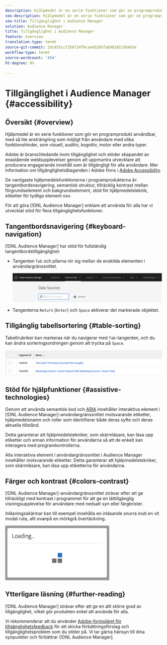 ```yaml
---
description: Hjälpmedel är en serie funktioner som gör en programprodukt användbar, med så lite ansträngning som möjligt från användare med olika funktionshinder, som visuell, auditiv, kognitiv, motor eller andra typer.
seo-description: Hjälpmedel är en serie funktioner som gör en programprodukt användbar, med så lite ansträngning som möjligt från användare med olika funktionshinder, som visuell, auditiv, kognitiv, motor eller andra typer.
seo-title: Tillgänglighet i Audience Manager
solution: Audience Manager
title: Tillgänglighet i Audience Manager
feature: overview
translation-type: tm+mt
source-git-commit: 2dc015ccf358724f0caa45265fab962821569d1e
workflow-type: tm+mt
source-wordcount: '454'
ht-degree: 0%

---
```



# Tillgänglighet i Audience Manager {#accessibility}

## Översikt {#overview}

Hjälpmedel är en serie funktioner som gör en programprodukt användbar, med så lite ansträngning som möjligt från användare med olika funktionshinder, som visuell, auditiv, kognitiv, motor eller andra typer.

Adobe är branschledande inom tillgänglighet och stöder skapandet av enastående webbupplevelser genom att uppmuntra utvecklare att producera engagerande innehåll som är tillgängligt för alla användare. Mer information om tillgänglighetsåtaganden i Adobe finns i [Adobe Accessibility](https://www.adobe.com/accessibility.html).

De vanligaste hjälpmedelsfunktionerna i programprodukterna är: tangentbordsnavigering, semantisk struktur, tillräcklig kontrast mellan förgrundselement och bakgrundselement, stöd för hjälpmedelsteknik, etiketter för tydliga element osv.

För att göra [!DNL Audience Manager] enklare att använda för alla har vi utvecklat stöd för flera tillgänglighetsfunktioner.

## Tangentbordsnavigering {#keyboard-navigation}

[!DNL Audience Manager] har stöd för fullständig tangentbordstillgänglighet:

* Tangenten `Tab` och pilarna rör sig mellan de enskilda elementen i användargränssnittet.

   ![tillgänglighet - framhävning](assets/accesibility-highlight.png)

* Tangenterna `Return` (`Enter`) och `Space` aktiverar det markerade objektet.

## Tillgänglig tabellsortering {#table-sorting}

Tabellrubriker kan markeras när du navigerar med `Tab`-tangenten, och du kan ändra sorteringsordningen genom att trycka på `Space`.

![accessibility-table-headers](assets/accessibility-table-headers.png)

## Stöd för hjälpfunktioner {#assistive-technologies}

Genom att använda semantisk kod och [ARIA](https://www.w3.org/WAI/standards-guidelines/aria/) innehåller interaktiva element i [!DNL Audience Manager]-användargränssnittet motsvarande etiketter, hjälpmedelsnamn och roller som identifierar både deras syfte och deras aktuella tillstånd.

Detta garanterar att hjälpmedelstekniker, som skärmläsare, kan läsa upp etiketter och annan information för användarna så att de enkelt kan interagera med programkontrollerna.

Alla interaktiva element i användargränssnittet i Audience Manager innehåller motsvarande etiketter. Detta garanterar att hjälpmedelstekniker, som skärmläsare, kan läsa upp etiketterna för användarna.

## Färger och kontrast {#colors-contrast}

[!DNL Audience Manager]-användargränssnittet strävar efter att ge tillräckligt med kontrast i programmet för att ge en lättillgänglig visningsupplevelse för användare med nedsatt syn eller färgbrister.

Inläsningsskärmar kan till exempel innehålla en inläsande snurra inuti en vit modal ruta, allt ovanpå en mörkgrå övertäckning.

![hjälpmedelsinläsning](assets/accessibility-loading.png)

## Ytterligare läsning {#further-reading}

[!DNL Audience Manager] strävar efter att ge en allt större grad av tillgänglighet, vilket gör produkten enkel att använda för alla.

Vi rekommenderar att du använder [Adobe-formuläret för tillgänglighetsfeedback](https://www.adobe.com/accessibility/feedback.html) för att skicka förbättringsförslag och tillgänglighetsproblem som du stöter på. Vi tar gärna hänsyn till dina synpunkter och förbättrar [!DNL Audience Manager].